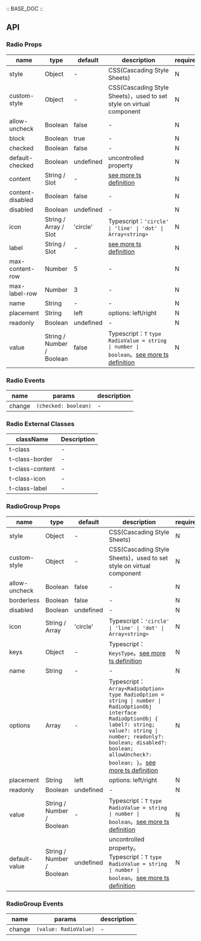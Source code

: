 :: BASE_DOC ::

## API

### Radio Props

name | type | default | description | required
-- | -- | -- | -- | --
style | Object | - | CSS(Cascading Style Sheets) | N
custom-style | Object | - | CSS(Cascading Style Sheets)，used to set style on virtual component | N
allow-uncheck | Boolean | false | \- | N
block | Boolean | true | \- | N
checked | Boolean | false | \- | N
default-checked | Boolean | undefined | uncontrolled property | N
content | String / Slot | - | [see more ts definition](https://github.com/Tencent/tdesign-miniprogram/blob/develop/src/common/common.ts) | N
content-disabled | Boolean | false | \- | N
disabled | Boolean | undefined | \- | N
icon | String / Array / Slot | 'circle' | Typescript：`'circle' \| 'line' \| 'dot' \| Array<string>` | N
label | String / Slot | - | [see more ts definition](https://github.com/Tencent/tdesign-miniprogram/blob/develop/src/common/common.ts) | N
max-content-row | Number | 5 | \- | N
max-label-row | Number | 3 | \- | N
name | String | - | \- | N
placement | String | left | options: left/right | N
readonly | Boolean | undefined | \- | N
value | String / Number / Boolean | false | Typescript：`T` `type RadioValue = string \| number \| boolean`。[see more ts definition](https://github.com/Tencent/tdesign-miniprogram/tree/develop/src/radio/type.ts) | N

### Radio Events

name | params | description
-- | -- | --
change | `(checked: boolean)` | \-

### Radio External Classes

className | Description
-- | --
t-class | \-
t-class-border | \-
t-class-content | \-
t-class-icon | \-
t-class-label | \-


### RadioGroup Props

name | type | default | description | required
-- | -- | -- | -- | --
style | Object | - | CSS(Cascading Style Sheets) | N
custom-style | Object | - | CSS(Cascading Style Sheets)，used to set style on virtual component | N
allow-uncheck | Boolean | false | \- | N
borderless | Boolean | false | \- | N
disabled | Boolean | undefined | \- | N
icon | String / Array | 'circle' | Typescript：`'circle' \| 'line' \| 'dot' \| Array<string>` | N
keys | Object | - | Typescript：`KeysType`。[see more ts definition](https://github.com/Tencent/tdesign-miniprogram/blob/develop/src/common/common.ts) | N
name | String | - | \- | N
options | Array | - | Typescript：`Array<RadioOption>` `type RadioOption = string \| number \| RadioOptionObj` `interface RadioOptionObj { label?: string; value?: string \| number; readonly?: boolean; disabled?: boolean; allowUncheck?: boolean; }`。[see more ts definition](https://github.com/Tencent/tdesign-miniprogram/tree/develop/src/radio-group/type.ts) | N
placement | String | left | options: left/right | N
readonly | Boolean | undefined | \- | N
value | String / Number / Boolean | - | Typescript：`T` `type RadioValue = string \| number \| boolean`。[see more ts definition](https://github.com/Tencent/tdesign-miniprogram/tree/develop/src/radio-group/type.ts) | N
default-value | String / Number / Boolean | undefined | uncontrolled property。Typescript：`T` `type RadioValue = string \| number \| boolean`。[see more ts definition](https://github.com/Tencent/tdesign-miniprogram/tree/develop/src/radio-group/type.ts) | N

### RadioGroup Events

name | params | description
-- | -- | --
change | `(value: RadioValue)` | \-
